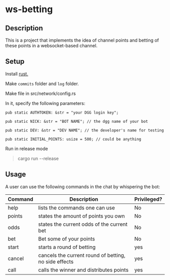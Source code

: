 # ws-betting

## Description
This is a project that implements the idea of channel points and betting of these points in a websocket-based channel.

## Setup

Install [rust.](https://www.rust-lang.org/tools/install)

Make `commits` folder and `log` folder.

Make file in src/network/config.rs

In it, specify the following parameters:

    pub static AUTHTOKEN: &str = "your DGG login key";

    pub static NICK: &str = "BOT NAME"; // the dgg name of your bot

    pub static DEV: &str = "DEV NAME"; // the developer's name for testing

    pub static INITIAL_POINTS: usize = 500; // could be anything

Run in release mode
> cargo run --release

## Usage

A user can use the following commands in the chat by whispering the bot:

| Command     | Description | Privileged? |
| ----------- | ----------- | ----------- |
| help      | lists the commands one can use   | No |
| points   | states the amount of points you own | No |
| odds   | states the current odds of the current bet | No |
| bet | Bet some of your points | No |
| start | starts a round of betting  | yes |
| cancel | cancels the current round of betting, no side effects  | yes |
| call | calls the winner and distributes points | yes |
